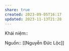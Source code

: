 ```yaml
---
share: true
created: 2023-09-05T16:17
updated: 2023-11-13T21:28
---
```

Khái niệm:: 

Nguồn:: [[Nguyễn Đức Lộc]]